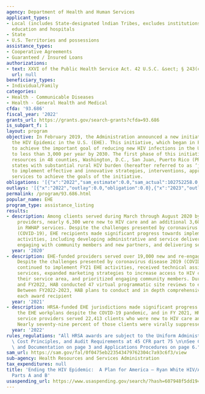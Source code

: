 ```yaml
---
agency: Department of Health and Human Services
applicant_types:
- Local (includes State-designated lndian Tribes, excludes institutions of higher
  education and hospitals
- State
- U.S. Territories and possessions
assistance_types:
- Cooperative Agreements
- Guaranteed / Insured Loans
authorizations:
- text: XXVI of the Public Health Service Act. 42 U.S.C. &sect; § 243(c).
  url: null
beneficiary_types:
- Individual/Family
categories:
- Health - Communicable Diseases
- Health - General Health and Medical
cfda: '93.686'
fiscal_year: '2022'
grants_url: https://grants.gov/search-grants?cfda=93.686
is_subpart_f: 1
layout: program
objective: In February 2019, the Administration announced a new initiative, Ending
  the HIV Epidemic in the U.S. (EHE). This initiative, which began in FY 2020, seeks
  to achieve the important goal of reducing new HIV infections in the United States
  to less than 3,000 per year by 2030. The first phase of this initiative focuses
  resources in 48 counties, Washington, D.C., San Juan, Puerto Rico (PR), and seven
  states with substantial rural HIV burden (hereafter referred to as ‘jurisdictions’)
  to implement effective and innovative strategies, interventions, approaches, and
  services to achieve the goals of the initiative.
obligations: '[{"x":"2022","sam_estimate":0.0,"sam_actual":102752258.0,"usa_spending_actual":686913.0},{"x":"2023","sam_estimate":139098668.0,"sam_actual":0.0,"usa_spending_actual":139098668.0},{"x":"2024","sam_estimate":140000000.0,"sam_actual":0.0,"usa_spending_actual":0.0}]'
outlays: '[{"x":"2022","outlay":0.0,"obligation":0.0},{"x":"2023","outlay":0.0,"obligation":0.0},{"x":"2024","outlay":0.0,"obligation":0.0}]'
permalink: /program/93.686.html
popular_name: EHE
program_type: assistance_listing
results:
- description: Among clients served during March through August 2020 by the EHE-funded
    providers, nearly 6,300 were new to HIV care and an additional 3,600 were re-engaged
    in RWHAP services. Despite the challenges presented by coronavirus disease 2019
    (COVID-19), EHE recipients made significant progress towards implementing EHE
    activities, including developing administrative and service delivery infrastructure,
    engaging with community members and new partners, and delivering services to clients.
  year: '2020'
- description: EHE-funded providers served over 19,000 new and re-engaged clients.
    Despite the challenges presented by coronavirus disease 2019 (COVID-19), EHE recipients
    continued to implement FY21 EHE activities, received technical assistance to enhance
    services, expanded marketing strategies to increase access to HIV care within
    their service area, and prioritized engaging community members. During FY2021
    and FY2022, HAB conducted 47 virtual programmatic site reviews to each program.
    Between FY2022-2023, HAB plans to conduct and in depth comprehensive review of
    each award recipient
  year: '2021'
- description: HRSA-funded EHE jurisdictions made significant progress toward implementing
    the EHE workplans despite the COVID-19 pandemic, and in FY 2021, HRSA EHE-funded
    service providers served 22,413 clients who were new to HIV care and treatment.
    Nearly seventy-nine percent of those clients were virally suppressed.
  year: '2022'
rules_regulations: "All HRSA awards are subject to the Uniform Administrative Requirements,\
  \ Cost Principles, and Audit Requirements at 45 CFR part 75 \n\nSee Credentials\
  \ and Documentation on page 3 and Applications Procedures on page 6."
sam_url: https://sam.gov/fal/0f0475eb223543479762304c7a93c6f3/view
sub-agency: Health Resources and Services Administration
tax_expenditures: null
title: 'Ending the HIV Epidemic:  A Plan for America — Ryan White HIV/AIDS Program
  Parts A and B'
usaspending_url: https://www.usaspending.gov/search/?hash=607948f5dd194c6aff602dcfb2db12bd
---
```

